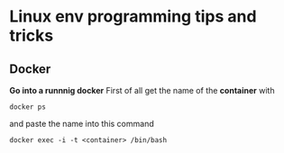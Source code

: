 # Linux env programming tips and tricks

## Docker

**Go into a runnnig docker**
First of all get the name of the **container** with 
```
docker ps
```
and paste the name into this command 
```
docker exec -i -t <container> /bin/bash
```

